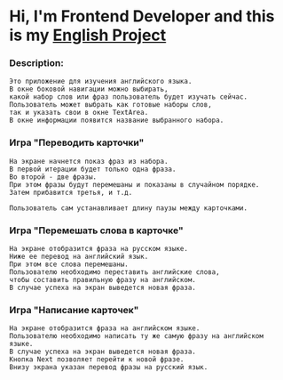 ﻿# Hi, I'm Frontend Developer and this is my [English Project](https://bart-git21.github.io/English-Cards/)


### Description:
```
Это приложение для изучения английского языка.
В окне боковой навигации можно выбирать,
какой набор слов или фраз пользователь будет изучать сейчас.
Пользователь может выбрать как готовые наборы слов, 
так и указать свои в окне TextArea.
В окне информации появится название выбранного набора.
```

### Игра "Переводить карточки"
```
На экране начнется показ фраз из набора. 
В первой итерации будет только одна фраза.
Во второй - две фразы. 
При этом фразы будут перемешаны и показаны в случайном порядке.
Затем прибавится третья, и т.д.

Пользователь сам устанавливает длину паузы между карточками.
```

### Игра "Перемешать слова в карточке"
```
На экране отобразится фраза на русском языке.
Ниже ее перевод на английский язык.
При этом все слова перемешаны.
Пользователю необходимо переставить английские слова, 
чтобы составить правильную фразу на английском.
В случае успеха на экран выведется новая фраза.
```

### Игра "Написание карточек"
```
На экране отобразится фраза на английском языке.
Пользователю необходимо написать ту же самую фразу на английском языке.
В случае успеха на экран выведется новая фраза.
Кнопка Next позволяет перейти к новой фразе.
Внизу экрана указан перевод фразы на русский язык.
```